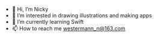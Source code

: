 - 👋 Hi, I’m Nicky
- 👀 I’m interested in drawing illustrations and making apps
- 🌱 I’m currently learning Swift
- 📫 How to reach me westermann_n@163.com

<!---
westermannicky/westermannicky is a ✨ special ✨ repository because its `README.md` (this file) appears on your GitHub profile.
You can click the Preview link to take a look at your changes.
--->
